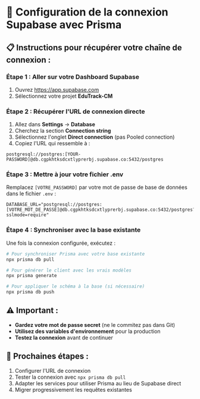 # 🔗 Configuration de la connexion Supabase avec Prisma

## 📋 Instructions pour récupérer votre chaîne de connexion :

### **Étape 1 : Aller sur votre Dashboard Supabase**
1. Ouvrez https://app.supabase.com
2. Sélectionnez votre projet **EduTrack-CM**

### **Étape 2 : Récupérer l'URL de connexion directe**
1. Allez dans **Settings** → **Database**
2. Cherchez la section **Connection string**
3. Sélectionnez l'onglet **Direct connection** (pas Pooled connection)
4. Copiez l'URL qui ressemble à :
```
postgresql://postgres:[YOUR-PASSWORD]@db.cgpkhtksdcxtlyprerbj.supabase.co:5432/postgres
```

### **Étape 3 : Mettre à jour votre fichier .env**
Remplacez `[VOTRE_PASSWORD]` par votre mot de passe de base de données dans le fichier `.env` :

```env
DATABASE_URL="postgresql://postgres:[VOTRE_MOT_DE_PASSE]@db.cgpkhtksdcxtlyprerbj.supabase.co:5432/postgres?sslmode=require"
```

### **Étape 4 : Synchroniser avec la base existante**
Une fois la connexion configurée, exécutez :

```bash
# Pour synchroniser Prisma avec votre base existante
npx prisma db pull

# Pour générer le client avec les vrais modèles
npx prisma generate

# Pour appliquer le schéma à la base (si nécessaire)
npx prisma db push
```

## ⚠️ **Important :**
- **Gardez votre mot de passe secret** (ne le commitez pas dans Git)
- **Utilisez des variables d'environnement** pour la production
- **Testez la connexion** avant de continuer

## 🎯 **Prochaines étapes :**
1. Configurer l'URL de connexion
2. Tester la connexion avec `npx prisma db pull`
3. Adapter les services pour utiliser Prisma au lieu de Supabase direct
4. Migrer progressivement les requêtes existantes